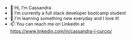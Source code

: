 - 👋 Hi, I’m Cassandra
- 👀 I’m currently a full stack developer bootcamp student
- 🌱 I'm learning something new everyday and I love it!
- 📫 You can reach me on LinkedIn at https://www.linkedin.com/in/cassandra-l-curcio/

<!---
cassichan/cassichan is a ✨ special ✨ repository because its `README.md` (this file) appears on your GitHub profile.
You can click the Preview link to take a look at your changes.
--->
